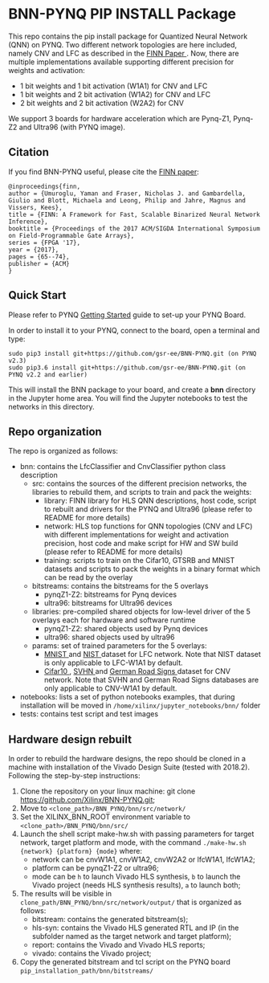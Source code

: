 # BNN-PYNQ PIP INSTALL Package

This repo contains the pip install package for Quantized Neural Network (QNN) on PYNQ. 
Two different network topologies are here included, namely CNV and LFC as described in the <a href="https://arxiv.org/abs/1612.07119" target="_blank"> FINN Paper </a>. 
Now, there are multiple implementations available supporting different precision for weights and activation:

- 1 bit weights and 1 bit activation (W1A1) for CNV and LFC
- 1 bit weights and 2 bit activation (W1A2) for CNV and LFC
- 2 bit weights and 2 bit activation (W2A2) for CNV

We support 3 boards for hardware acceleration which are Pynq-Z1, Pynq-Z2 and Ultra96 (with PYNQ image).

## Citation
If you find BNN-PYNQ useful, please cite the <a href="https://arxiv.org/abs/1612.07119" target="_blank">FINN paper</a>:

    @inproceedings{finn,
    author = {Umuroglu, Yaman and Fraser, Nicholas J. and Gambardella, Giulio and Blott, Michaela and Leong, Philip and Jahre, Magnus and Vissers, Kees},
    title = {FINN: A Framework for Fast, Scalable Binarized Neural Network Inference},
    booktitle = {Proceedings of the 2017 ACM/SIGDA International Symposium on Field-Programmable Gate Arrays},
    series = {FPGA '17},
    year = {2017},
    pages = {65--74},
    publisher = {ACM}
    }

## Quick Start

Please refer to PYNQ <a href="https://pynq.readthedocs.io/en/latest/getting_started.html" target="_blank"> Getting Started</a> guide to set-up your PYNQ Board.

In order to install it to your PYNQ, connect to the board, open a terminal and type:

```
sudo pip3 install git+https://github.com/gsr-ee/BNN-PYNQ.git (on PYNQ v2.3)
sudo pip3.6 install git+https://github.com/gsr-ee/BNN-PYNQ.git (on PYNQ v2.2 and earlier)
```

This will install the BNN package to your board, and create a **bnn** directory in the Jupyter home area. You will find the Jupyter notebooks to test the networks in this directory.

## Repo organization 

The repo is organized as follows:

-	bnn: contains the LfcClassifier and CnvClassifier python class description
	-	src: contains the sources of the different precision networks, the libraries to rebuild them, and scripts to train and pack the weights:
		- library: FINN library for HLS QNN descriptions, host code, script to rebuilt and drivers for the PYNQ and Ultra96 (please refer to README for more details)
		- network: HLS top functions for QNN topologies (CNV and LFC) with different implementations for weight and activation precision, host code and make script for HW and SW build (please refer to README for more details)
		- training: scripts to train on the Cifar10, GTSRB and MNIST datasets and scripts to pack the weights in a binary format which can be read by the overlay
	-	bitstreams: contains the bitstreams for the 5 overlays
		- pynqZ1-Z2: bitstreams for Pynq devices
		- ultra96: bitstreams for Ultra96 devices
	-	libraries: pre-compiled shared objects for low-level driver of the 5 overlays each for hardware and software runtime
		- pynqZ1-Z2: shared objects used by Pynq devices
		- ultra96: shared objects used by ultra96
	-	params: set of trained parameters for the 5 overlays:
		- <a href="http://yann.lecun.com/exdb/mnist/" target="_blank"> MNIST </a> and <a href="https://www.nist.gov/srd/nist-special-database-19" target="_blank"> NIST </a> dataset for LFC network. Note that NIST dataset is only applicable to LFC-W1A1 by default.
		- <a href="https://www.cs.toronto.edu/~kriz/cifar.html" target="_blank"> Cifar10 </a>, <a href="http://ufldl.stanford.edu/housenumbers/" target="_blank"> SVHN </a> and <a href="http://benchmark.ini.rub.de/?section=gtsdb&subsection=dataset" target="_blank"> German Road Signs </a> dataset for CNV network. Note that SVHN and German Road Signs databases are only applicable to CNV-W1A1 by default.
-	notebooks: lists a set of python notebooks examples, that during installation will be moved in `/home/xilinx/jupyter_notebooks/bnn/` folder
-	tests: contains test script and test images

## Hardware design rebuilt

In order to rebuild the hardware designs, the repo should be cloned in a machine with installation of the Vivado Design Suite (tested with 2018.2). 
Following the step-by-step instructions:

1.	Clone the repository on your linux machine: git clone https://github.com/Xilinx/BNN-PYNQ.git;
2.	Move to `<clone_path>/BNN_PYNQ/bnn/src/network/`
3.	Set the XILINX_BNN_ROOT environment variable to `<clone_path>/BNN_PYNQ/bnn/src/`
4.	Launch the shell script make-hw.sh with passing parameters for target network, target platform and mode, with the command `./make-hw.sh {network} {platform} {mode}` where:
	- network can be cnvW1A1, cnvW1A2, cnvW2A2 or lfcW1A1, lfcW1A2;
	- platform can be pynqZ1-Z2 or ultra96;
	- mode can be `h` to launch Vivado HLS synthesis, `b` to launch the Vivado project (needs HLS synthesis results), `a` to launch both;
5.	The results will be visible in `clone_path/BNN_PYNQ/bnn/src/network/output/` that is organized as follows:
	- bitstream: contains the generated bitstream(s);
	- hls-syn: contains the Vivado HLS generated RTL and IP (in the subfolder named as the target network and target platform);
	- report: contains the Vivado and Vivado HLS reports;
	- vivado: contains the Vivado project;
6.	Copy the generated bitstream and tcl script on the PYNQ board `pip_installation_path/bnn/bitstreams/`


